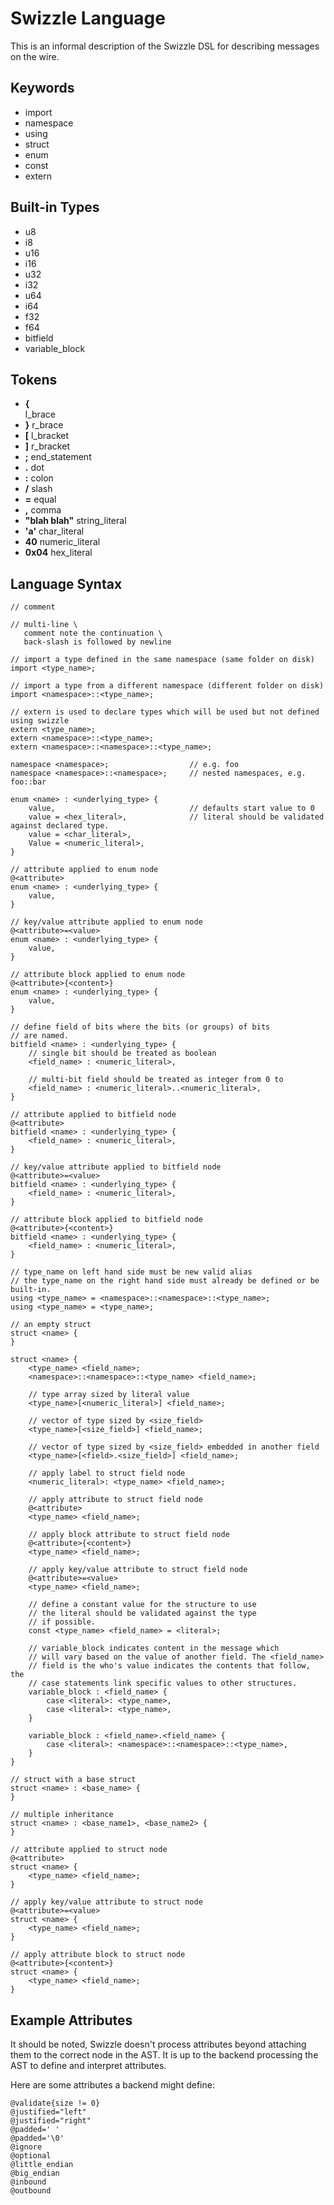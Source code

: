 # Swizzle Language

This is an informal description of the Swizzle DSL for describing messages on the wire.

## Keywords

- import
- namespace
- using 
- struct 
- enum 
- const 
- extern

## Built-in Types

- u8 
- i8
- u16
- i16
- u32
- i32
- u64
- i64
- f32
- f64
- bitfield
- variable_block

## Tokens

- **{**         
    l_brace
- **}**
    r_brace
- **[**
    l_bracket
- **]**
    r_bracket
- **;**
    end_statement
- **.**
    dot
- **:**
    colon
- **/**
    slash
- **=**
    equal
- **,**
    comma
- **"blah blah"**
    string_literal
- **'a'**
    char_literal
- **40**
    numeric_literal
- **0x04**
    hex_literal

## Language Syntax

    // comment

    // multi-line \
       comment note the continuation \
       back-slash is followed by newline

    // import a type defined in the same namespace (same folder on disk)
    import <type_name>;

    // import a type from a different namespace (different folder on disk)
    import <namespace>::<type_name>;

    // extern is used to declare types which will be used but not defined using swizzle
    extern <type_name>;
    extern <namespace>::<type_name>;
    extern <namespace>::<namespace>::<type_name>; 

    namespace <namespace>;                  // e.g. foo 
    namespace <namespace>::<namespace>;     // nested namespaces, e.g. foo::bar

    enum <name> : <underlying_type> { 
        value,                              // defaults start value to 0
        value = <hex_literal>,              // literal should be validated against declared type.
        value = <char_literal>,
        Value = <numeric_literal>,
    } 

    // attribute applied to enum node
    @<attribute>
    enum <name> : <underlying_type> {
        value,
    }

    // key/value attribute applied to enum node
    @<attribute>=<value>
    enum <name> : <underlying_type> {
        value,
    }

    // attribute block applied to enum node
    @<attribute>{<content>}
    enum <name> : <underlying_type> {
        value,
    }

    // define field of bits where the bits (or groups) of bits 
    // are named.
    bitfield <name> : <underlying_type> {
        // single bit should be treated as boolean
        <field_name> : <numeric_literal>,

        // multi-bit field should be treated as integer from 0 to 
        <field_name> : <numeric_literal>..<numeric_literal>,
    }

    // attribute applied to bitfield node
    @<attribute>
    bitfield <name> : <underlying_type> {
        <field_name> : <numeric_literal>,
    }

    // key/value attribute applied to bitfield node
    @<attribute>=<value>
    bitfield <name> : <underlying_type> {
        <field_name> : <numeric_literal>,
    }

    // attribute block applied to bitfield node
    @<attribute>{<content>}
    bitfield <name> : <underlying_type> {
        <field_name> : <numeric_literal>,
    }

    // type_name on left hand side must be new valid alias 
    // the type_name on the right hand side must already be defined or be built-in.
    using <type_name> = <namespace>::<namespace>::<type_name>;
    using <type_name> = <type_name>; 

    // an empty struct
    struct <name> {
    }

    struct <name> {
        <type_name> <field_name>;
        <namespace>::<namespace>::<type_name> <field_name>;

        // type array sized by literal value
        <type_name>[<numeric_literal>] <field_name>;	

        // vector of type sized by <size_field>
        <type_name>[<size_field>] <field_name>;		

        // vector of type sized by <size_field> embedded in another field
        <type_name>[<field>.<size_field>] <field_name>;	

        // apply label to struct field node
        <numeric_literal>: <type_name> <field_name>;
	
        // apply attribute to struct field node
        @<attribute>
        <type_name> <field_name>;

        // apply block attribute to struct field node
        @<attribute>{<content>}
        <type_name> <field_name>;

        // apply key/value attribute to struct field node
        @<attribute>=<value>
        <type_name> <field_name>;

        // define a constant value for the structure to use
        // the literal should be validated against the type 
        // if possible.
        const <type_name> <field_name> = <literal>;

        // variable_block indicates content in the message which 
        // will vary based on the value of another field. The <field_name>
        // field is the who's value indicates the contents that follow, the 
        // case statements link specific values to other structures. 
        variable_block : <field_name> {
            case <literal>: <type_name>,
            case <literal>: <type_name>,
        }

        variable_block : <field_name>.<field_name> {
            case <literal>: <namespace>::<namespace>::<type_name>,
        }
    }

    // struct with a base struct
    struct <name> : <base_name> {
    }

    // multiple inheritance
    struct <name> : <base_name1>, <base_name2> {
    }

    // attribute applied to struct node
    @<attribute>
    struct <name> {
        <type_name> <field_name>;
    }

    // apply key/value attribute to struct node
    @<attribute>=<value>
    struct <name> {
        <type_name> <field_name>;
    }

    // apply attribute block to struct node
    @<attribute>{<content>}
    struct <name> {
        <type_name> <field_name>;
    }

## Example Attributes

It should be noted, Swizzle doesn't process attributes beyond attaching them to the correct node in the AST. It is up to the backend processing the AST to define and interpret attributes.

Here are some attributes a backend might define:

    @validate{size != 0}
    @justified="left"
    @justified="right"
    @padded=' '
    @padded='\0'
    @ignore 
    @optional
    @little_endian
    @big_endian
    @inbound
    @outbound

